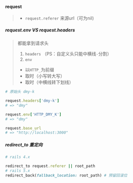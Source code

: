#### request
> * `request.referer` 来源url（可为nil)

##### request.env VS request.headers
> 都能拿到请求头
> 1. `headers` （PS：自定义头只能中横线`-`分割）
> 2. `env`
> * 以`HTTP_`为前缀
> * 取时（小写转大写）
> * 取时（中横线转下划线）

```ruby
# 原始头 dmy-k

request.headers['dmy-k']
# => "dmy"

request.env['HTTP_DMY_K']
# => "dmy"

request.base_url
# => "http://localhost:3000"
```

##### redirect_to 重定向
```ruby
# rails 4.x

redirect_to request.referer || root_path
# rails 5.x
redirect_back(fallback_location: root_path) # 预留回滚位
```
